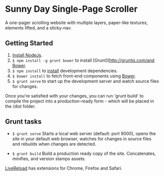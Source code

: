 Sunny Day Single-Page Scroller
==============================

A one-pager scrolling website with multiple layers, paper-like textures, elements lifted, and a sticky-nav.

Getting Started
---------------

1. [Install NodeJs](http://nodejs.org/).
2. `$ npm install -g grunt bower` to install [Grunt](http://gruntjs.com/and [Bower](http://bower.io/).
3. `$ npm install` to [install](https://npmjs.org/doc/install.html) development dependencies.
4. `$ bower install` to fetch front-end components using [Bower](http://bower.io/).
5. `$ grunt serve` to start up the development server and watch source files for changes.

Once you're satisfied with your changes, you can run 'grunt build' to compile the project into a production-ready form - which will be placed in the /dist folder.



Grunt tasks
-----------

 * `$ grunt serve`
   Starts a local web server (default: port 9000), opens the site in your default web browser, watches for changes in source files and rebuilds when changes are detected.

 * `$ grunt build`
   Build a production ready copy of the site. Concatenates, minifies, and version stamps assets.


[LiveReload](http://livereload.com/) has extensions for Chrome, Firefox and Safari.
